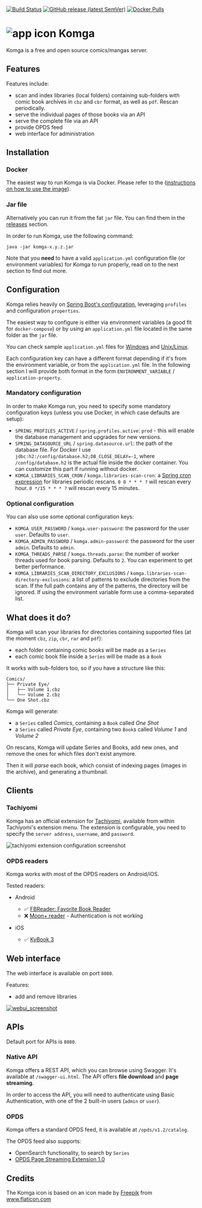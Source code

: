 [![Build Status](https://travis-ci.com/gotson/komga.svg?branch=master)](https://travis-ci.com/gotson/komga)
[![GitHub release (latest SemVer)](https://img.shields.io/github/v/release/gotson/komga?color=blue&label=download&sort=semver)](https://github.com/gotson/komga/releases)
[![Docker Pulls](https://img.shields.io/docker/pulls/gotson/komga)](https://hub.docker.com/r/gotson/komga)

# ![app icon](./.github/readme-images/app-icon.png) Komga

Komga is a free and open source comics/mangas server.

## Features

Features include:

- scan and index libraries (local folders) containing sub-folders with comic book archives in `cbz` and `cbr` format, as well as `pdf`. Rescan periodically.
- serve the individual pages of those books via an API
- serve the complete file via an API
- provide OPDS feed
- web interface for administration

## Installation

### Docker

The easiest way to run Komga is via Docker. Please refer to the ([instructions on how to use the image](https://hub.docker.com/r/gotson/komga)).

### Jar file

Alternatively you can run it from the fat `jar` file. You can find them in the [releases](https://github.com/gotson/komga/releases) section.

In order to run Komga, use the following command:

```
java -jar komga-x.y.z.jar
```

Note that you **need** to have a valid `application.yml` configuration file (or environment variables) for Komga to run properly, read on to the next section to find out more.

## Configuration

Komga relies heavily on [Spring Boot's configuration](https://docs.spring.io/spring-boot/docs/current/reference/html/boot-features-external-config.html), leveraging `profiles` and configuration `properties`.

The easiest way to configure is either via environment variables (a good fit for `docker-compose`) or by using an `application.yml` file located in the same folder as the `jar` file.

You can check sample `application.yml` files for [Windows](./doc/sample-configuration/windows/application.yml) and [Unix/Linux](./doc/sample-configuration/unix/application.yml).

Each configuration key can have a different format depending if it's from the environment variable, or from the `application.yml` file. In the following section I will provide both format in the form `ENVIRONMENT_VARIABLE` / `application-property`.

### Mandatory configuration

In order to make Komga run, you need to specify some mandatory configuration keys (unless you use Docker, in which case defaults are setup):

- `SPRING_PROFILES_ACTIVE` / `spring.profiles.active`: `prod` - this will enable the database management and upgrades for new versions.
- `SPRING_DATASOURCE_URL` / `spring.datasource.url`: the path of the database file. For Docker I use `jdbc:h2:/config/database.h2;DB_CLOSE_DELAY=-1`, where `/config/database.h2` is the actual file inside the docker container. You can customize this part if running without docker.
- `KOMGA_LIBRARIES_SCAN_CRON` / `komga.libraries-scan-cron`: a [Spring cron expression](https://docs.spring.io/spring/docs/current/javadoc-api/org/springframework/scheduling/support/CronSequenceGenerator.html) for libraries periodic rescans. `0 0 * * * ?` will rescan every hour. `0 */15 * * * ?` will rescan every 15 minutes.

### Optional configuration

You can also use some optional configuration keys:

- `KOMGA_USER_PASSWORD` / `komga.user-password`: the password for the user `user`. Defaults to `user`.
- `KOMGA_ADMIN_PASSWORD` / `komga.admin-password`: the password for the user `admin`. Defaults to `admin`.
- `KOMGA_THREADS_PARSE` / `komga.threads.parse`: the number of worker threads used for book parsing. Defaults to `2`. You can experiment to get better performance.
- `KOMGA_LIBRARIES_SCAN_DIRECTORY_EXCLUSIONS` / `komga.libraries-scan-directory-exclusions`: a list of patterns to exclude directories from the scan. If the full path contains any of the patterns, the directory will be ignored. If using the environment variable form use a comma-separated list. 

## What does it do?

Komga will scan your libraries for directories containing supported files (at the moment `cbz`, `zip`, `cbr`, `rar` and `pdf`):

- each folder containing comic books will be made as a `Series`
- each comic book file inside a `Series` will be made as a `Book`

It works with sub-folders too, so if you have a structure like this:

```
Comics/
├── Private Eye/
│   ├── Volume 1.cbz
│   └── Volume 2.cbz
└── One Shot.cbz
```

Komga will generate:

- a `Series` called _Comics_, containing a `Book` called _One Shot_
- a `Series` called _Private Eye_, containing two `Book`s called _Volume 1_ and _Volume 2_

On rescans, Komga will update Series and Books, add new ones, and remove the ones for which files don't exist anymore.

Then it will _parse_ each book, which consist of indexing pages (images in the archive), and generating a thumbnail.

## Clients

### Tachiyomi

Komga has an official extension for [Tachiyomi](https://github.com/inorichi/tachiyomi), available from within Tachiyomi's extension menu.
The extension is configurable, you need to specify the `server address`, `username`, and `password`.

![tachiyomi extension configuration screenshot](./.github/readme-images/tachiyomi-extension-configuration.jpg)

### OPDS readers

Komga works with most of the OPDS readers on Android/iOS.

Tested readers:

- Android
  - :white_check_mark: [FBReader: Favorite Book Reader](https://play.google.com/store/apps/details?id=org.geometerplus.zlibrary.ui.android)
  - :x: [Moon+ reader](https://play.google.com/store/apps/details?id=com.flyersoft.moonreader) - Authentication is not working

- iOS
  - :white_check_mark: [KyBook 3](http://kybook-reader.com/)

## Web interface

The web interface is available on port `8080`.

Features:

- add and remove libraries

[![webui_screenshot](./.github/readme-images/webui_small.png)](./.github/readme-images/webui.png)

## APIs

Default port for APIs is `8080`.

### Native API

Komga offers a REST API, which you can browse using Swagger. It's available at `/swagger-ui.html`. The API offers __file download__ and __page streaming__.

In order to access the API, you will need to authenticate using Basic Authentication, with one of the 2 built-in users (`admin` or `user`).

### OPDS

Komga offers a standard OPDS feed, it is available at `/opds/v1.2/catalog`.

The OPDS feed also supports:

- OpenSearch functionality, to search by `Series`
- [OPDS Page Streaming Extension 1.0](https://vaemendis.net/opds-pse/) 

## Credits

The Komga icon is based on an icon made by [Freepik](https://www.freepik.com/home) from www.flaticon.com
